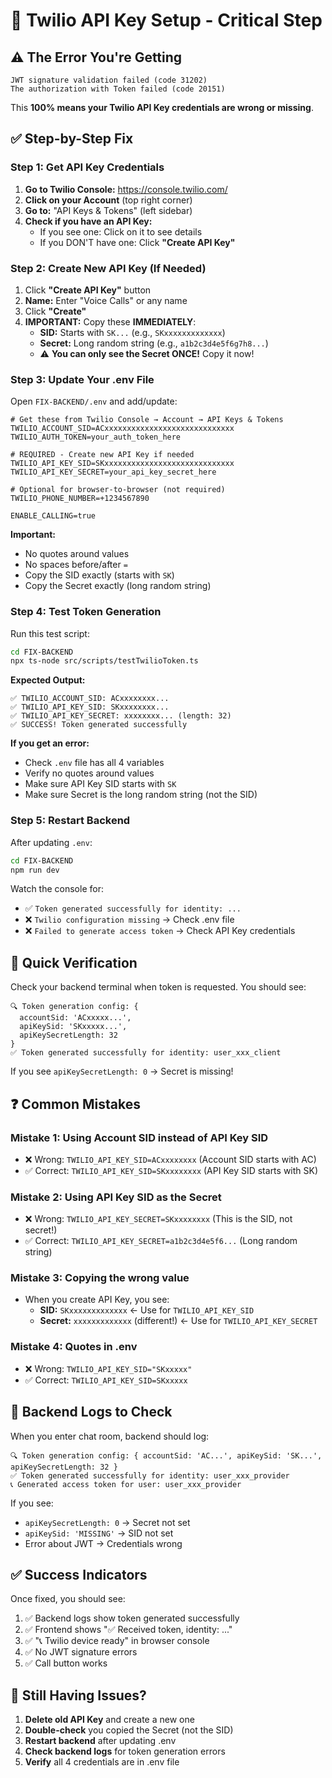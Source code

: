 # 🔑 Twilio API Key Setup - Critical Step

## ⚠️ The Error You're Getting

```
JWT signature validation failed (code 31202)
The authorization with Token failed (code 20151)
```

This **100% means your Twilio API Key credentials are wrong or missing**.

## ✅ Step-by-Step Fix

### Step 1: Get API Key Credentials

1. **Go to Twilio Console:** https://console.twilio.com/
2. **Click on your Account** (top right corner)
3. **Go to:** "API Keys & Tokens" (left sidebar)
4. **Check if you have an API Key:**
   - If you see one: Click on it to see details
   - If you DON'T have one: Click **"Create API Key"**

### Step 2: Create New API Key (If Needed)

1. Click **"Create API Key"** button
2. **Name:** Enter "Voice Calls" or any name
3. Click **"Create"**
4. **IMPORTANT:** Copy these **IMMEDIATELY**:
   - **SID:** Starts with `SK...` (e.g., `SKxxxxxxxxxxxxx`)
   - **Secret:** Long random string (e.g., `a1b2c3d4e5f6g7h8...`)
   - ⚠️ **You can only see the Secret ONCE!** Copy it now!

### Step 3: Update Your .env File

Open `FIX-BACKEND/.env` and add/update:

```env
# Get these from Twilio Console → Account → API Keys & Tokens
TWILIO_ACCOUNT_SID=ACxxxxxxxxxxxxxxxxxxxxxxxxxxxxx
TWILIO_AUTH_TOKEN=your_auth_token_here

# REQUIRED - Create new API Key if needed
TWILIO_API_KEY_SID=SKxxxxxxxxxxxxxxxxxxxxxxxxxxxxx
TWILIO_API_KEY_SECRET=your_api_key_secret_here

# Optional for browser-to-browser (not required)
TWILIO_PHONE_NUMBER=+1234567890

ENABLE_CALLING=true
```

**Important:**
- No quotes around values
- No spaces before/after `=`
- Copy the SID exactly (starts with `SK`)
- Copy the Secret exactly (long random string)

### Step 4: Test Token Generation

Run this test script:

```bash
cd FIX-BACKEND
npx ts-node src/scripts/testTwilioToken.ts
```

**Expected Output:**
```
✅ TWILIO_ACCOUNT_SID: ACxxxxxxxx...
✅ TWILIO_API_KEY_SID: SKxxxxxxxx...
✅ TWILIO_API_KEY_SECRET: xxxxxxxx... (length: 32)
✅ SUCCESS! Token generated successfully
```

**If you get an error:**
- Check `.env` file has all 4 variables
- Verify no quotes around values
- Make sure API Key SID starts with `SK`
- Make sure Secret is the long random string (not the SID)

### Step 5: Restart Backend

After updating `.env`:
```bash
cd FIX-BACKEND
npm run dev
```

Watch the console for:
- ✅ `Token generated successfully for identity: ...`
- ❌ `Twilio configuration missing` → Check .env file
- ❌ `Failed to generate access token` → Check API Key credentials

## 🎯 Quick Verification

Check your backend terminal when token is requested. You should see:
```
🔍 Token generation config: {
  accountSid: 'ACxxxxx...',
  apiKeySid: 'SKxxxxx...',
  apiKeySecretLength: 32
}
✅ Token generated successfully for identity: user_xxx_client
```

If you see `apiKeySecretLength: 0` → Secret is missing!

## ❓ Common Mistakes

### Mistake 1: Using Account SID instead of API Key SID
- ❌ Wrong: `TWILIO_API_KEY_SID=ACxxxxxxxx` (Account SID starts with AC)
- ✅ Correct: `TWILIO_API_KEY_SID=SKxxxxxxxx` (API Key SID starts with SK)

### Mistake 2: Using API Key SID as the Secret
- ❌ Wrong: `TWILIO_API_KEY_SECRET=SKxxxxxxxx` (This is the SID, not secret!)
- ✅ Correct: `TWILIO_API_KEY_SECRET=a1b2c3d4e5f6...` (Long random string)

### Mistake 3: Copying the wrong value
- When you create API Key, you see:
  - **SID:** `SKxxxxxxxxxxxxx` ← Use for `TWILIO_API_KEY_SID`
  - **Secret:** `xxxxxxxxxxxxx` (different!) ← Use for `TWILIO_API_KEY_SECRET`

### Mistake 4: Quotes in .env
- ❌ Wrong: `TWILIO_API_KEY_SID="SKxxxxx"`
- ✅ Correct: `TWILIO_API_KEY_SID=SKxxxxx`

## 📝 Backend Logs to Check

When you enter chat room, backend should log:
```
🔍 Token generation config: { accountSid: 'AC...', apiKeySid: 'SK...', apiKeySecretLength: 32 }
✅ Token generated successfully for identity: user_xxx_provider
📞 Generated access token for user: user_xxx_provider
```

If you see:
- `apiKeySecretLength: 0` → Secret not set
- `apiKeySid: 'MISSING'` → SID not set
- Error about JWT → Credentials wrong

## ✅ Success Indicators

Once fixed, you should see:
1. ✅ Backend logs show token generated successfully
2. ✅ Frontend shows "✅ Received token, identity: ..."
3. ✅ "📞 Twilio device ready" in browser console
4. ✅ No JWT signature errors
5. ✅ Call button works

## 🔄 Still Having Issues?

1. **Delete old API Key** and create a new one
2. **Double-check** you copied the Secret (not the SID)
3. **Restart backend** after updating .env
4. **Check backend logs** for token generation errors
5. **Verify** all 4 credentials are in .env file

